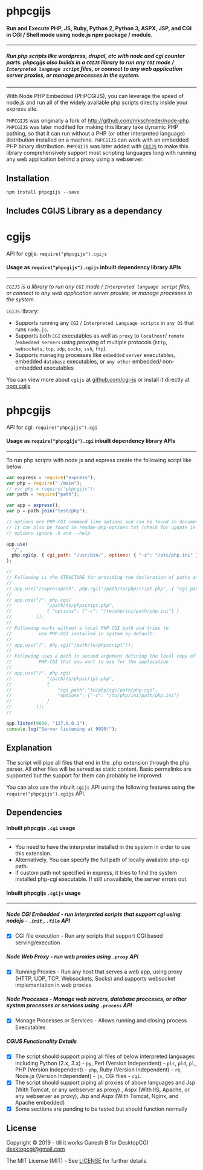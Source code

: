 # phpcgijs

#### Run and Execute PHP, JS, Ruby, Python 2, Python 3, ASPX, JSP, and CGI in CGI / Shell mode using node.js npm package / module.


---

##### Run php scripts like wordpress, drupal, etc with node and cgi counter parts. phpcgijs also builds in a `CGIJS` library to run any `CGI` mode / `Interpreted language script` files, or connect to any web application server proxies, or manage processes in the system.


---

With Node PHP Embedded (PHPCGIJS), you can leverage the speed of node.js and run all of the widely available php scripts directly inside your express site.

`PHPCGIJS` was originally a fork of http://github.com/mkschreder/node-php. `PHPCGIJS` was later modified for making this library take dynamic PHP pathing, so that it can run without a PHP (or other interpreted language) distribution installed on a machine. `PHPCGIJS` can work with an embedded PHP binary distribution. `PHPCGIJS` was later added with [`CGIJS`](https://www.npmjs.com/package/cgijs) to make this library comprehensively support most scripting languages long with running any web application behind a proxy using a webserver.

## Installation

```
npm install phpcgijs --save
```

## Includes CGIJS Library as a dependancy

# cgijs

API for cgijs: `require("phpcgijs").cgijs`

#### Usage as `require("phpcgijs").cgijs` inbuilt dependency library APIs

---

_`CGIJS` is a library to run any `CGI` mode / `Interpreted language script` files, or connect to any web application server proxies, or manage processes in the system._

`CGIJS` library:

- Supports running any `CGI` / `Interpreted Language scripts` in `any OS` that runs `node.js`.
- Supports both `CGI` executables as well as `proxy` to `localhost`/ `remote` /`embedded servers` using proxying of multiple protocols (`http`, `websockets`, `tcp`, `udp`, `socks`, `ssh`, `ftp`).
- Supports managing processes like `embedded` `server` executables, embedded `database` executables, or `any other` embedded/ non-embedded executables

You can view more about `cgijs` at [github.com/cgi-js](https://github.com/cgi-js/cgi-js) or install it directly at [npm cgijs](https://www.npmjs.com/package/cgijs)

# phpcgijs

API for cgi: `require("phpcgijs").cgi`

#### Usage as `require("phpcgijs").cgi` inbuilt dependency library APIs

---

To run php scripts with node js and express create the following script like below:

```javascript
var express = require("express");
var php = require("./main");
// var php = require("phpcgijs");
var path = require("path");

var app = express();
var p = path.join("test/php");

// options are PHP-CGI command line options and can be found in documentation
// It can also be found in readme-php-options.txt (check for update in docs)
// options ignore -h and --help

app.use(
  "/",
  php.cgi(p, { cgi_path: "/usr/bin/", options: { "-c": "/etc/php.ini" } })
);

// 
// Following is the STRUCTURE for providing the declaration of paths and options:
//
// app.use("/expresspath", php.cgi("/path/to/phpscript.php", { "cgi_path":"to/php/cgi/path/php-cgi", options: { "-c": "/etc/php.ini" } }))
// 
// app.use("/", php.cgi(
//             "/path/to/phpscript.php",
//             { "options": {"-c": "/to/php/ini/path/php.ini"} }
//         ));
// 
// Following works without a local PHP-CGI path and tries to
//          use PHP-CGI installed in system by default:
// 
// app.use("/", php.cgi("/path/to/phpscript"));
// 
// Following uses a path in second argument defining the local copy of
//          PHP-CGI that you want to use for the application
// 
// app.use("/", php.cgi(
//             "/path/to/phpscript.php",
//             {
//                 "cgi_path":"to/php/cgi/path/php-cgi",
//                 "options": {"-c": "/to/php/ini/path/php.ini"}
//             }
//         ));
// 

app.listen(9090, "127.0.0.1");
console.log("Server listening at 9090!");
```

## Explanation

The script will pipe all files that end in the .php extension through the php parser. All other files will be served as static content. Basic permalinks are supported but the support for them can probably be improved.

You can also use the inbuilt `cgijs` API using the following features using the `require("phpcgijs").cgijs` API.

## Dependencies

#### Inbuilt phpcgijs `.cgi` usage

---

- You need to have the interpreter installed in the system in order to use this extension.
- Alternatively, You can specify the full path of locally available php-cgi path.
- If custom path not specified in express, it tries to find the system installed php-cgi executable. If still unavailable, the server errors out.

#### Inbuilt phpcgijs `.cgijs` usage

---

##### Node CGI Embedded - run interpreted scripts that support cgi using nodejs - `.init` , `.file` API

- [x] CGI file execution - Run any scripts that support CGI based serving/execution

##### Node Web Proxy - run web proxies using `.proxy` API

- [x] Running Proxies - Run any host that serves a web app, using proxy (HTTP, UDP, TCP, Websockets, Socks) and supports websocket implementation in web proxies

##### Node Processes - Manage web servers, database processes, or other system processes or services using `.process` API

- [x] Manage Processes or Services - Allows running and closing process Executables

##### CGIJS Functionality Details

- [x] The script should support piping all files of below interpreted languages including Python (2.x, 3.x) - `py`, Perl (Version Independent) - `plc`, `pld`, `pl`, PHP (Version Independent) - `php`, Ruby (Version Independent) - `rb`, Node.js (Version Independent) - `js`, CGI files - `cgi`.
- [x] The script should support piping all proxies of above languages and Jsp (With Tomcat, or any webserver as proxy) , Aspx (With IIS, Apache, or any webserver as proxy), Jsp and Aspx (With Tomcat, Nginx, and Apache embedded)
- [x] Some sections are pending to be tested but should function normally

## License

Copyright © 2019 - till it works Ganesh B for DesktopCGI <desktopcgi@gmail.com>

The MIT License (MIT) - See [LICENSE](https://github.com/cgi-js/node-php-cgi/blob/master/LICENSE) for further details.
